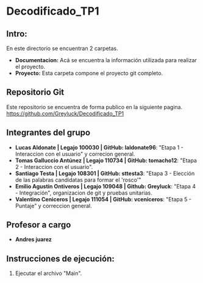 # Decodificado_TP1
Intro:
---
En este directorio se encuentran 2 carpetas. 
 - **Documentacion:** Acá se encuentra la información utilizada para realizar el proyecto. 
 - **Proyecto:** Esta carpeta compone el proyecto git completo.

Repositorio Git
---
Este repositorio se encuentra de forma publico en la siguiente pagina.
https://github.com/Greyluck/Decodificado_TP1

Integrantes del grupo
---
 - **Lucas Aldonate           | Legajo 100030 | GitHub: laldonate96**: "Etapa 1 - Interaccion con el usuario" y correcion general.
 - **Tomas Galluccio Antúnez  | Legajo 110734 | GitHub: tomacho12**:   "Etapa 2 - Interaccion con el usuario".
 - **Santiago Testa           | Legajo 108301 | GitHub: sttesta3**:    "Etapa 3 - Elección de las palabras candidatas para formar el 'rosco'"
 - **Emilio Agustin Ontiveros | Legajo 109048 | Github: Greyluck**:    "Etapa 4 - Integración", organizacion de git y pruebas unitarias.
 - **Valentino Ceniceros      | Legajo 111054 | GitHub: vceniceros**:  "Etapa 5 - Puntaje" y correccion general.

Profesor a cargo
---
 - **Andres juarez**

Instrucciones de ejecución:
---
1) Ejecutar el archivo "Main".

